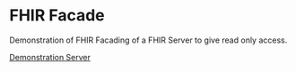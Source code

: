 # FHIR Facade

Demonstration of FHIR Facading of a FHIR Server to give read only access.

[Demonstration Server](http://lb-fhir-qedm-926707562.eu-west-2.elb.amazonaws.com/FHIR/R4/swagger-ui/)
